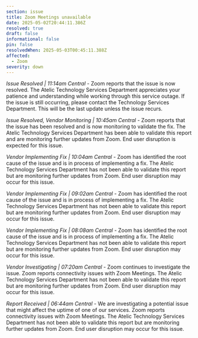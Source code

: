 ```yaml
---
section: issue
title: Zoom Meetings unavailable
date: 2025-05-02T20:44:11.386Z
resolved: true
draft: false
informational: false
pin: false
resolvedWhen: 2025-05-03T00:45:11.388Z
affected:
  - Zoom
severity: down
---
```

*Issue Resolved | 11:14am Central* - Zoom reports that the issue is now resolved. The Atelic Technology Services Department appreciates your patience and understanding while working through this service outage. If the issue is still occurring, please contact the Technology Services Department. This will be the last update unless the issue recurs.

*Issue Resolved, Vendor Monitoring | 10:45am Central* - Zoom reports that the issue has been resolved and is now monitoring to validate the fix. The Atelic Technology Services Department has been able to validate this report and are monitoring further updates from Zoom. End user disruption is expected for this issue.

*Vendor Implementing Fix | 10:04am Central* - Zoom has identified the root cause of the issue and is in process of implementing a fix. The Atelic Technology Services Department has not been able to validate this report but are monitoring further updates from Zoom. End user disruption may occur for this issue.

*Vendor Implementing Fix | 09:02am Central* - Zoom has identified the root cause of the issue and is in process of implementing a fix. The Atelic Technology Services Department has not been able to validate this report but are monitoring further updates from Zoom. End user disruption may occur for this issue.

*Vendor Implementing Fix | 08:08am Central* - Zoom has identified the root cause of the issue and is in process of implementing a fix. The Atelic Technology Services Department has not been able to validate this report but are monitoring further updates from Zoom. End user disruption may occur for this issue.

*Vendor Investigating | 07:20am Central* - Zoom continues to investigate the issue. Zoom reports connectivity issues with Zoom Meetings. The Atelic Technology Services Department has not been able to validate this report but are monitoring further updates from Zoom. End user disruption may occur for this issue.

*Report Received | 06:44am Central* - We are investigating a potential issue that might affect the uptime of one of our services. Zoom reports connectivity issues with Zoom Meetings. The Atelic Technology Services Department has not been able to validate this report but are monitoring further updates from Zoom. End user disruption may occur for this issue.